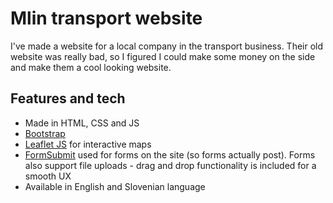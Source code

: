 # Mlin transport website
I've made a website for a local company in the transport business. Their old website was really bad, so I figured I could make some money on the side and make them a cool looking website.

## Features and tech
- Made in HTML, CSS and JS
- [Bootstrap](https://getbootstrap.com/)
- [Leaflet JS](https://leafletjs.com/) for interactive maps
- [FormSubmit](https://www.formsubmit.co) used for forms on the site (so forms actually post). Forms also support file uploads - drag and drop functionality is included for a smooth UX
- Available in English and Slovenian language
